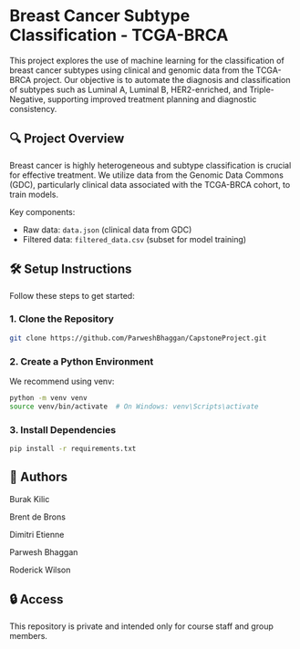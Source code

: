 # Breast Cancer Subtype Classification - TCGA-BRCA

This project explores the use of machine learning for the classification of breast cancer subtypes using clinical and genomic data from the TCGA-BRCA project. Our objective is to automate the diagnosis and classification of subtypes such as Luminal A, Luminal B, HER2-enriched, and Triple-Negative, supporting improved treatment planning and diagnostic consistency.

## 🔍 Project Overview

Breast cancer is highly heterogeneous and subtype classification is crucial for effective treatment. We utilize data from the Genomic Data Commons (GDC), particularly clinical data associated with the TCGA-BRCA cohort, to train models.

Key components:
- Raw data: `data.json` (clinical data from GDC)
- Filtered data: `filtered_data.csv` (subset for model training)

## 🛠️ Setup Instructions

Follow these steps to get started:

### 1. Clone the Repository

```bash
git clone https://github.com/ParweshBhaggan/CapstoneProject.git
```

### 2. Create a Python Environment
We recommend using venv:

```bash
python -m venv venv
source venv/bin/activate  # On Windows: venv\Scripts\activate
```
### 3. Install Dependencies
```bash
pip install -r requirements.txt
```


## 🧠 Authors
Burak Kilic

Brent de Brons

Dimitri Etienne

Parwesh Bhaggan

Roderick Wilson

## 🔒 Access
This repository is private and intended only for course staff and group members.
